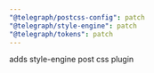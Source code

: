 ```yaml
---
"@telegraph/postcss-config": patch
"@telegraph/style-engine": patch
"@telegraph/tokens": patch
---
```


adds style-engine post css plugin
